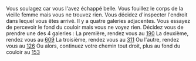 Vous soulagez car vous l'avez échappé belle. Vous fouillez le corps de la vieille femme mais vous ne trouvez rien. Vous décidez d'inspecter l'endroit dans lequel vous êtes arrivé. Il y a quatre galeries adjacentes. Vous essayez de percevoir le fond du couloir mais vous ne voyez rien. Décidez vous de prendre une des 4 galeries : La première, rendez vous au [190](190) La deuxième, rendez vous au [609](609) La troisième, rendez vous au [311](311) Ou l'autre, rendez vous au [126](126) Ou alors, continuez votre chemin tout droit, plus au fond du couloir au [153](153)